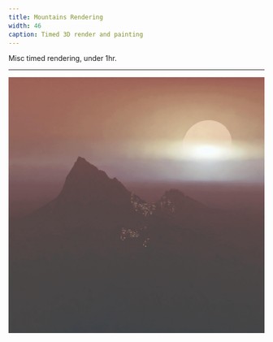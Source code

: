 ```yaml
---
title: Mountains Rendering
width: 46
caption: Timed 3D render and painting
---
```


Misc timed rendering, under 1hr.

***

![](images/mountains-rendering.jpg)